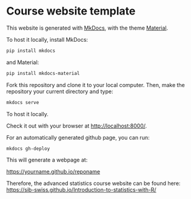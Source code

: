 # Course website template

This website is generated with [MkDocs](https://www.mkdocs.org/), with the theme [Material](https://squidfunk.github.io/mkdocs-material/).

To host it locally, install MkDocs:
```bash
pip install mkdocs
```

and Material:
```bash
pip install mkdocs-material
```

Fork this repository and clone it to your local computer. Then, make the repository your current directory and type:

```bash
mkdocs serve
```

To host it locally.

Check it out with your browser at [http://localhost:8000/](http://localhost:8000/).

For an automatically generated github page, you can run:

```sh
mkdocs gh-deploy
```

This will generate a webpage at:

https://yourname.github.io/reponame

Therefore, the advanced statistics course website can be found here:
https://sib-swiss.github.io/Introduction-to-statistics-with-R/

